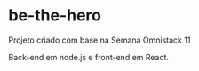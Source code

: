 # be-the-hero
Projeto criado com base na Semana Omnistack 11

Back-end em node.js e front-end em React.
